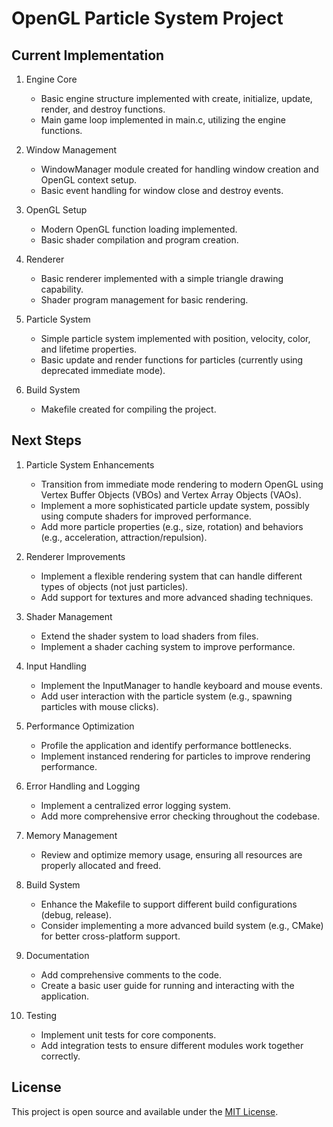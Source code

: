 # OpenGL Particle System Project

## Current Implementation

1. Engine Core
   - Basic engine structure implemented with create, initialize, update, render, and destroy functions.
   - Main game loop implemented in main.c, utilizing the engine functions.

2. Window Management
   - WindowManager module created for handling window creation and OpenGL context setup.
   - Basic event handling for window close and destroy events.

3. OpenGL Setup
   - Modern OpenGL function loading implemented.
   - Basic shader compilation and program creation.

4. Renderer
   - Basic renderer implemented with a simple triangle drawing capability.
   - Shader program management for basic rendering.

5. Particle System
   - Simple particle system implemented with position, velocity, color, and lifetime properties.
   - Basic update and render functions for particles (currently using deprecated immediate mode).

6. Build System
   - Makefile created for compiling the project.

## Next Steps

1. Particle System Enhancements
   - Transition from immediate mode rendering to modern OpenGL using Vertex Buffer Objects (VBOs) and Vertex Array Objects (VAOs).
   - Implement a more sophisticated particle update system, possibly using compute shaders for improved performance.
   - Add more particle properties (e.g., size, rotation) and behaviors (e.g., acceleration, attraction/repulsion).

2. Renderer Improvements
   - Implement a flexible rendering system that can handle different types of objects (not just particles).
   - Add support for textures and more advanced shading techniques.

3. Shader Management
   - Extend the shader system to load shaders from files.
   - Implement a shader caching system to improve performance.

4. Input Handling
   - Implement the InputManager to handle keyboard and mouse events.
   - Add user interaction with the particle system (e.g., spawning particles with mouse clicks).

5. Performance Optimization
   - Profile the application and identify performance bottlenecks.
   - Implement instanced rendering for particles to improve rendering performance.

6. Error Handling and Logging
   - Implement a centralized error logging system.
   - Add more comprehensive error checking throughout the codebase.

7. Memory Management
   - Review and optimize memory usage, ensuring all resources are properly allocated and freed.

8. Build System
   - Enhance the Makefile to support different build configurations (debug, release).
   - Consider implementing a more advanced build system (e.g., CMake) for better cross-platform support.

9. Documentation
   - Add comprehensive comments to the code.
   - Create a basic user guide for running and interacting with the application.

10. Testing
    - Implement unit tests for core components.
    - Add integration tests to ensure different modules work together correctly.

## License

This project is open source and available under the [MIT License](LICENSE).
